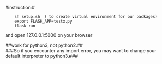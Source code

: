 #instruction:#

        sh setup.sh  ( to create virtual environment for our packages)
        export FLASK_APP=testx.py
        flask run

and open 127.0.0.1:5000 on your browser

##work for python3, not python2.##  
###So if you encounter any import error, you may want to change your default interpreter to python3.###

